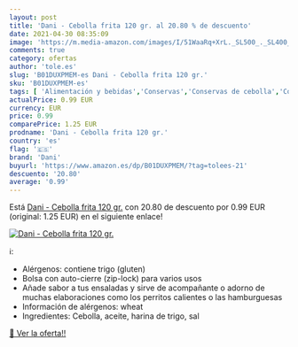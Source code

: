 ```yaml
---
layout: post
title: 'Dani - Cebolla frita 120 gr. al 20.80 % de descuento'
date: 2021-04-30 08:35:09
image: 'https://m.media-amazon.com/images/I/51WaaRq+XrL._SL500_._SL400_.jpg'
comments: true
category: ofertas
author: 'tole.es'
slug: 'B01DUXPMEM-es Dani - Cebolla frita 120 gr.'
sku: 'B01DUXPMEM-es'
tags: [ 'Alimentación y bebidas','Conservas','Conservas de cebolla','Conservas de verduras','Especias y condimentos en polvo','Especias y hierbas sin moler','Hierbas, especias y condimentos','Sal y sucedáneos de sal','cebolla','dani', ]
actualPrice: 0.99 EUR
currency: EUR
price: 0.99
comparePrice: 1.25 EUR
prodname: 'Dani - Cebolla frita 120 gr.'
country: 'es'
flag: '🇪🇸'
brand: 'Dani'
buyurl: 'https://www.amazon.es/dp/B01DUXPMEM/?tag=tolees-21'
descuento: '20.80'
average: '0.99'
---
```


Está [Dani - Cebolla frita 120 gr.](https://www.amazon.es/dp/B01DUXPMEM/?tag=tolees-21) con 20.80 de descuento por 0.99 EUR (original: 1.25 EUR) en el siguiente enlace!

[![Dani - Cebolla frita 120 gr.](https://m.media-amazon.com/images/I/51WaaRq+XrL._SL500_._SL400_.jpg)](https://www.amazon.es/dp/B01DUXPMEM/?tag=tolees-21)

ℹ️:

- Alérgenos: contiene trigo (gluten)
- Bolsa con auto-cierre (zip-lock) para varios usos
- Añade sabor a tus ensaladas y sirve de acompañante o adorno de muchas elaboraciones como los perritos calientes o las hamburguesas
- Información de alérgenos: wheat
- Ingredientes: Cebolla, aceite, harina de trigo, sal

[🛒 Ver la oferta!!](https://www.amazon.es/dp/B01DUXPMEM/?tag=tolees-21)
